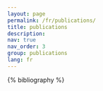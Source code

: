 ```yaml
---
layout: page
permalink: /fr/publications/
title: publications
description: 
nav: true
nav_order: 3
group: publications
lang: fr
---
```


<!-- _pages/publications.md -->
<div class="publications">

{% bibliography %}

</div>
